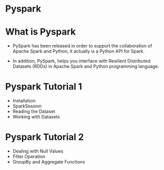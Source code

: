 # Pyspark

# What is Pyspark

* PySpark has been released in order to support the collaboration of Apache Spark and Python, it actually is a Python API for Spark. 

* In addition, PySpark, helps you interface with Resilient Distributed Datasets (RDDs) in Apache Spark and Python programming language.

# Pyspark Tutorial 1

* Installation
* SparkSession
* Reading the Dataset
* Working with Datasets

# Pyspark Tutorial 2

* Dealing with Null Values
* Filter Operation
* GroupBy and Aggregate Functions
